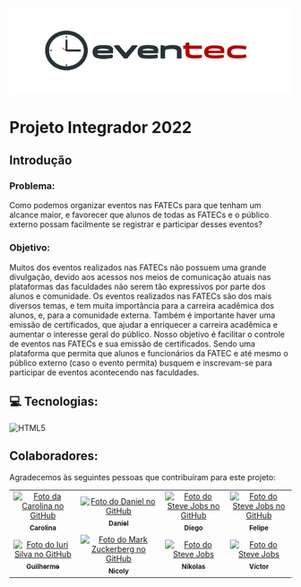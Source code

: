 <div align="center"><img src="./img/logoev.svg"/></div>


#  Projeto Integrador 2022



## Introdução


### Problema:  
Como podemos organizar eventos nas FATECs para que tenham um alcance maior, e favorecer que alunos de todas as FATECs e o público externo possam facilmente se registrar e participar desses eventos? 

### Objetivo:
Muitos dos eventos realizados nas FATECs não possuem uma grande divulgação, devido aos acessos nos meios de comunicação atuais nas plataformas das faculdades não serem tão expressivos por parte dos alunos e comunidade. Os eventos realizados nas FATECs são dos mais diversos temas, e tem muita importância para a carreira acadêmica dos alunos, e, para a comunidade externa. Também é importante haver uma emissão de certificados, que ajudar a enriquecer a carreira acadêmica e aumentar o interesse geral do público.
Nosso objetivo é facilitar o controle de eventos nas FATECs e sua emissão de certificados. Sendo uma plataforma que permita que alunos e funcionários da FATEC e até mesmo o público externo (caso o evento permita) busquem e inscrevam-se para participar de eventos acontecendo nas faculdades.  

## 💻 Tecnologias:
![HTML5](https://img.shields.io/badge/html5-%23E34F26.svg?style=for-the-badge&logo=html5&logoColor=white) 




## Colaboradores:
Agradecemos às seguintes pessoas que contribuíram para este projeto:

<table>
  <tr>
    <td align="center">
      <a href="https://github.com/Carolina-Silva">
        <img src="https://avatars.githubusercontent.com/u/65463404?v=4" width="100px;" alt="Foto da Carolina no GitHub"/><br>
        <sub>
          <b>Carolina</b>
        </sub>
      </a>
    </td>
    <td align="center">
      <a href="#">
        <img src="https://s2.glbimg.com/FUcw2usZfSTL6yCCGj3L3v3SpJ8=/smart/e.glbimg.com/og/ed/f/original/2019/04/25/zuckerberg_podcast.jpg" width="100px;" alt="Foto do Daniel no GitHub"/><br>
        <sub>
          <b>Daniel</b>
        </sub>
      </a>
    </td>
    <td align="center">
      <a href="https://github.com/Diego-0212">
        <img src="https://avatars.githubusercontent.com/u/106314110?v=4" width="100px;" alt="Foto do Steve Jobs  no GitHub"/><br>
        <sub>
          <b>Diego</b>
        </sub>
      </a>
    </td>
    <td align="center">
      <a href="https://github.com/felipemaximo01">
        <img src="https://avatars.githubusercontent.com/u/102770157?v=4" width="100px;" alt="Foto do Steve Jobs no GitHub"/><br>
        <sub>
          <b>Felipe</b>
        </sub>
      </a>
    </td>
  </tr>

   <tr>
    <td align="center">
      <a href="https://github.com/Guilherme512z">
        <img src="https://avatars.githubusercontent.com/u/111024626?v=4" width="100px;" alt="Foto do Iuri Silva no GitHub"/><br>
        <sub>
          <b>Guilherme</b>
        </sub>
      </a>
    </td>
    <td align="center">
      <a href="https://github.com/NicolyAvelino">
        <img src="https://avatars.githubusercontent.com/u/65463907?v=4" width="100px;" alt="Foto do Mark Zuckerberg no GitHub"/><br>
        <sub>
          <b>Nicoly </b>
        </sub>
      </a>
    </td>
    <td align="center">
      <a href="https://github.com/nikolasyan">
        <img src="https://avatars.githubusercontent.com/u/106313973?v=4" width="100px;" alt="Foto do Steve Jobs"/><br>
        <sub>
          <b>Níkolas</b>
        </sub>
      </a>
    </td>
    <td align="center">
      <a href="https://github.com/v1rt0">
        <img src="https://avatars.githubusercontent.com/u/74341111?v=4" width="100px;" alt="Foto do Steve Jobs"/><br>
        <sub>
          <b>Víctor</b>
        </sub>
      </a>
    </td>
  </tr>
</table>